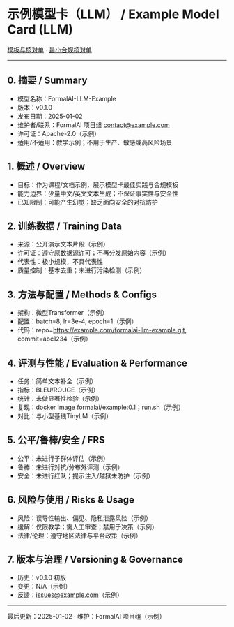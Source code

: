 # 示例模型卡（LLM） / Example Model Card (LLM)

[模板与核对单](../../TEMPLATES_MODEL_CARD.md) · [最小合规核对单](../../STANDARDS_CHECKLISTS.md)

---

## 0. 摘要 / Summary

- 模型名称：FormalAI-LLM-Example
- 版本：v0.1.0
- 发布日期：2025-01-02
- 维护者/联系：FormalAI 项目组 <contact@example.com>
- 许可证：Apache-2.0（示例）
- 适用/不适用：教学示例；不用于生产、敏感或高风险场景

## 1. 概述 / Overview

- 目标：作为课程/文档示例，展示模型卡最佳实践与合规模板
- 能力边界：少量中文/英文文本生成；不保证事实性与安全性
- 已知限制：可能产生幻觉；缺乏面向安全的对抗防护

## 2. 训练数据 / Training Data

- 来源：公开演示文本片段（示例）
- 许可证：遵守原数据源许可；不再分发原始内容（示例）
- 代表性：极小规模，不具代表性
- 质量控制：基本去重；未进行污染检测（示例）

## 3. 方法与配置 / Methods & Configs

- 架构：微型Transformer（示例）
- 配置：batch=8, lr=3e-4, epoch=1（示例）
- 代码：repo=<https://example.com/formalai-llm-example.git>, commit=abc1234（示例）

## 4. 评测与性能 / Evaluation & Performance

- 任务：简单文本补全（示例）
- 指标：BLEU/ROUGE（示例）
- 统计：未做显著性检验（示例）
- 复现：docker image formalai/example:0.1；run.sh（示例）
- 对比：与小型基线TinyLM（示例）

## 5. 公平/鲁棒/安全 / FRS

- 公平：未进行子群体评估（示例）
- 鲁棒：未进行对抗/分布外评测（示例）
- 安全：未进行红队；提示注入/越狱未防护（示例）

## 6. 风险与使用 / Risks & Usage

- 风险：误导性输出、偏见、隐私泄露风险（示例）
- 缓解：仅限教学；需人工审查；禁用于决策（示例）
- 法律/伦理：遵守地区法律与平台政策（示例）

## 7. 版本与治理 / Versioning & Governance

- 历史：v0.1.0 初版
- 变更：N/A（示例）
- 反馈：<issues@example.com>（示例）

---

最后更新：2025-01-02  · 维护：FormalAI 项目组（示例）
